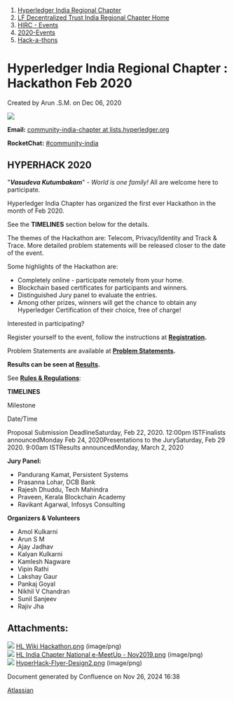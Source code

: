 1. [Hyperledger India Regional Chapter](index.html)
2. [LF Decentralized Trust India Regional Chapter Home](LF-Decentralized-Trust-India-Regional-Chapter-Home_19169282.html)
3. [HIRC - Events](HIRC---Events_19169346.html)
4. [2020-Events](2020-Events_19169348.html)
5. [Hack-a-thons](Hack-a-thons_19169521.html)

# Hyperledger India Regional Chapter : Hackathon Feb 2020

Created by Arun .S.M. on Dec 06, 2020

![](attachments/19169522/19169523.png?height=400)

**Email:** [community-india-chapter at lists.hyperledger.org](https://lists.hyperledger.org/g/community-india-chapter)

**RocketChat:** [#community-india](https://chat.hyperledger.org/channel/community-india)

## **HYPERHACK 2020**

"***Vasudeva Kutumbakam***" - *World is one family!* All are welcome here to participate.

Hyperledger India Chapter has organized the first ever Hackathon in the month of Feb 2020.

See the **TIMELINES** section below for the details.

The themes of the Hackathon are: Telecom, Privacy/Identity and Track &amp; Trace. More detailed problem statements will be released closer to the date of the event.

Some highlights of the Hackathon are:

- Completely online - participate remotely from your home.
- Blockchain based certificates for participants and winners.
- Distinguished Jury panel to evaluate the entries.
- Among other prizes, winners will get the chance to obtain any Hyperledger Certification of their choice, free of charge!

Interested in participating?

Register yourself to the event, follow the instructions at **[Registration](Registration_19169528.html).**

Problem Statements are available at **[Problem Statements](Problem-Statements_19169527.html).**

**Results can be seen at [Results](Results_19169535.html).**

See [**Rules &amp; Regulations**](Rules%2C-Regulations-and-Guidelines_19169555.html):

**TIMELINES**

Milestone

Date/Time

Proposal Submission DeadlineSaturday, Feb 22, 2020. 12:00pm ISTFinalists announcedMonday Feb 24, 2020Presentations to the JurySaturday, Feb 29 2020. 9:00am ISTResults announcedMonday, March 2, 2020

**Jury Panel:**

- Pandurang Kamat, Persistent Systems
- Prasanna Lohar, DCB Bank
- Rajesh Dhuddu, Tech Mahindra
- Praveen, Kerala Blockchain Academy
- Ravikant Agarwal, Infosys Consulting

**Organizers &amp; Volunteers**

- Amol Kulkarni
- Arun S M
- Ajay Jadhav
- Kalyan Kulkarni
- Kamlesh Nagware
- Vipin Rathi
- Lakshay Gaur
- Pankaj Goyal
- Nikhil V Chandran
- Sunil Sanjeev
- Rajiv Jha

## Attachments:

![](images/icons/bullet_blue.gif) [HL Wiki Hackathon.png](attachments/19169522/19169523.png) (image/png)  
![](images/icons/bullet_blue.gif) [HL India Chapter National e-MeetUp - Nov2019.png](attachments/19169522/19169524.png) (image/png)  
![](images/icons/bullet_blue.gif) [HyperHack-Flyer-Design2.png](attachments/19169522/19169525.png) (image/png)

Document generated by Confluence on Nov 26, 2024 16:38

[Atlassian](http://www.atlassian.com/)
